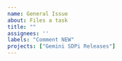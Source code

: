 ```yaml
---
name: General Issue
about: Files a task
title: ""
assignees: ''
labels: "Comment NEW"
projects: ["Gemini SDPi Releases"]
---
```

